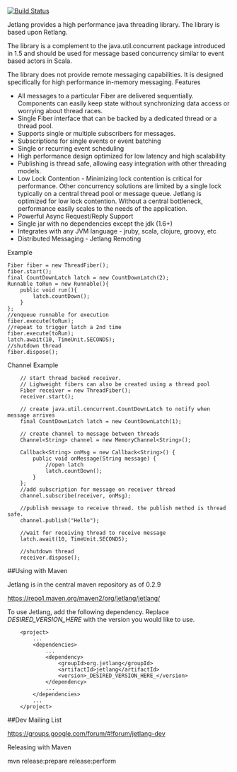 [![Build Status](https://travis-ci.org/jetlang/core.svg?branch=master)](https://travis-ci.org/jetlang/core)

Jetlang provides a high performance java threading library. The library is based upon Retlang.

The library is a complement to the java.util.concurrent package introduced in 1.5 and should be used for message based concurrency similar to event based actors in Scala.

The library does not provide remote messaging capabilities. It is designed specifically for high performance in-memory messaging.
Features

* All messages to a particular Fiber are delivered sequentially. Components can easily keep state without synchronizing data access or worrying about thread races.
* Single Fiber interface that can be backed by a dedicated thread or a thread pool.
* Supports single or multiple subscribers for messages.
* Subscriptions for single events or event batching
* Single or recurring event scheduling
*   High performance design optimized for low latency and high scalability
*    Publishing is thread safe, allowing easy integration with other threading models.
*    Low Lock Contention - Minimizing lock contention is critical for performance. Other concurrency solutions are limited by a single lock typically on a central thread pool or message queue. Jetlang is optimized for low lock contention. Without a central bottleneck, performance easily scales to the needs of the application.
*    Powerful Async Request/Reply Support
*    Single jar with no dependencies except the jdk (1.6+)
*    Integrates with any JVM language - jruby, scala, clojure, groovy, etc
*    Distributed Messaging - Jetlang Remoting 

Example

    Fiber fiber = new ThreadFiber();
    fiber.start();
    final CountDownLatch latch = new CountDownLatch(2);
    Runnable toRun = new Runnable(){
        public void run(){
            latch.countDown();
        }
    };
    //enqueue runnable for execution
    fiber.execute(toRun);
    //repeat to trigger latch a 2nd time
    fiber.execute(toRun);
    latch.await(10, TimeUnit.SECONDS);
    //shutdown thread
    fiber.dispose();

Channel Example

        // start thread backed receiver. 
        // Lighweight fibers can also be created using a thread pool
        Fiber receiver = new ThreadFiber();
        receiver.start();

        // create java.util.concurrent.CountDownLatch to notify when message arrives
        final CountDownLatch latch = new CountDownLatch(1);

        // create channel to message between threads
        Channel<String> channel = new MemoryChannel<String>();

        Callback<String> onMsg = new Callback<String>() {
            public void onMessage(String message) {
                //open latch
                latch.countDown();
            }
        };
        //add subscription for message on receiver thread
        channel.subscribe(receiver, onMsg);

        //publish message to receive thread. the publish method is thread safe.
        channel.publish("Hello");

        //wait for receiving thread to receive message
        latch.await(10, TimeUnit.SECONDS);

        //shutdown thread
        receiver.dispose();

##Using with Maven

Jetlang is in the central maven repository as of 0.2.9

https://repo1.maven.org/maven2/org/jetlang/jetlang/

To use Jetlang, add the following dependency. Replace _DESIRED_VERSION_HERE_ with the version you would like to use.

        <project>
            ...
            <dependencies>
                ...
                <dependency>
                    <groupId>org.jetlang</groupId>
                    <artifactId>jetlang</artifactId>
                    <version>_DESIRED_VERSION_HERE_</version>
                </dependency>
                ...
            </dependencies>
            ...
        </project>

##Dev Mailing List

https://groups.google.com/forum/#!forum/jetlang-dev

Releasing with Maven

mvn release:prepare release:perform
